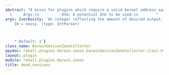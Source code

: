 ```yaml
---
abstract: "A mixin for plugins which require a valid kernel address space.\n\n   \
  \     Args:\n          dtb: A potential dtb to be used.\n        "
args: {verbosity: 'An integer reflecting the amount of desired output: 0 = quiet,
    10 = noisy. (type: IntParser)



    * Default: 1'}
class_name: DarwinSessionZoneCollector
epydoc: rekall.plugins.darwin.zones.DarwinSessionZoneCollector-class.html
layout: plugin
module: rekall.plugins.darwin.zones
title: dead_sessions
---
```

